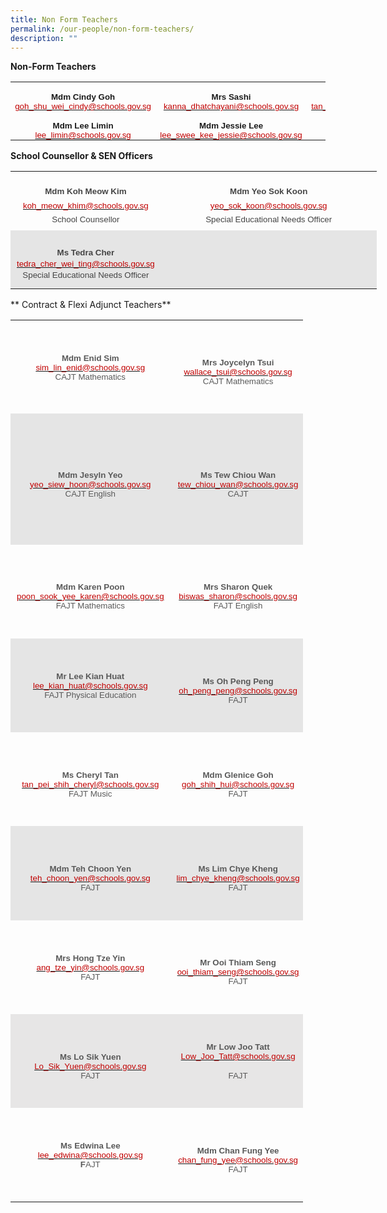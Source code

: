 ```yaml
---
title: Non Form Teachers
permalink: /our-people/non-form-teachers/
description: ""
---
```

**Non-Form Teachers**
         <!-- /\* Font Definitions \*/ @font-face {font-family:Latha; panose-1:2 0 4 0 0 0 0 0 0 0; mso-font-charset:0; mso-generic-font-family:swiss; mso-font-pitch:variable; mso-font-signature:1048579 0 0 0 1 0;} @font-face {font-family:"Cambria Math"; panose-1:2 4 5 3 5 4 6 3 2 4; mso-font-charset:0; mso-generic-font-family:roman; mso-font-pitch:variable; mso-font-signature:-536869121 1107305727 33554432 0 415 0;} @font-face {font-family:DengXian; panose-1:2 1 6 0 3 1 1 1 1 1; mso-font-alt:等线; mso-font-charset:134; mso-generic-font-family:auto; mso-font-pitch:variable; mso-font-signature:-1610612033 953122042 22 0 262159 0;} @font-face {font-family:Calibri; panose-1:2 15 5 2 2 2 4 3 2 4; mso-font-charset:0; mso-generic-font-family:swiss; mso-font-pitch:variable; mso-font-signature:-469750017 -1073732485 9 0 511 0;} @font-face {font-family:"\\@DengXian"; panose-1:2 1 6 0 3 1 1 1 1 1; mso-font-charset:134; mso-generic-font-family:auto; mso-font-pitch:variable; mso-font-signature:-1610612033 953122042 22 0 262159 0;} /\* Style Definitions \*/ p.MsoNormal, li.MsoNormal, div.MsoNormal {mso-style-unhide:no; mso-style-qformat:yes; mso-style-parent:""; margin-top:0in; margin-right:0in; margin-bottom:8.0pt; margin-left:0in; line-height:107%; mso-pagination:widow-orphan; font-size:11.0pt; font-family:"Calibri",sans-serif; mso-ascii-font-family:Calibri; mso-ascii-theme-font:minor-latin; mso-fareast-font-family:DengXian; mso-fareast-theme-font:minor-fareast; mso-hansi-font-family:Calibri; mso-hansi-theme-font:minor-latin; mso-bidi-font-family:Latha;} a:link, span.MsoHyperlink {mso-style-priority:99; color:blue; text-decoration:underline; text-underline:single;} a:visited, span.MsoHyperlinkFollowed {mso-style-noshow:yes; mso-style-priority:99; color:#954F72; mso-themecolor:followedhyperlink; text-decoration:underline; text-underline:single;} .MsoChpDefault {mso-style-type:export-only; mso-default-props:yes; font-family:"Calibri",sans-serif; mso-ascii-font-family:Calibri; mso-ascii-theme-font:minor-latin; mso-fareast-font-family:DengXian; mso-fareast-theme-font:minor-fareast; mso-hansi-font-family:Calibri; mso-hansi-theme-font:minor-latin; mso-bidi-font-family:Latha; mso-bidi-theme-font:minor-bidi;} .MsoPapDefault {mso-style-type:export-only; margin-bottom:8.0pt; line-height:107%;} @page WordSection1 {size:8.5in 11.0in; margin:1.0in 1.0in 1.0in 1.0in; mso-header-margin:.5in; mso-footer-margin:.5in; mso-paper-source:0;} div.WordSection1 {page:WordSection1;} -->

<table style="border-collapse:collapse;border:none;mso-yfti-tbllook:1184;mso-padding-alt:
 0in 5.4pt 0in 5.4pt;mso-border-insideh:none;mso-border-insidev:none" cellpadding="0" cellspacing="0" border="0" class="MsoTableGrid"><tbody><tr style="mso-yfti-irow:0;mso-yfti-firstrow:yes;height:3.5pt"><td style="width:215.8pt;padding:0in 5.4pt 0in 5.4pt;height:3.5pt" width="288"><p style="margin-bottom:0in;text-align:center;
  line-height:normal" align="center" class="MsoNormal"><b><span style="font-size:10.0pt;font-family:&quot;Arial&quot;,sans-serif">Mdm Cindy Goh<br></span></b><span style="font-size:10.0pt;font-family:&quot;Arial&quot;,sans-serif;
  mso-fareast-font-family:&quot;Times New Roman&quot;;color:#C00000"><a href="mailto:goh_shu_wei_cindy@schools.gov.sg"><span style="color:#C00000">goh_shu_wei_cindy@schools.gov.sg</span></a></span><b><span style="font-size:10.0pt;font-family:&quot;Arial&quot;,sans-serif"></span></b></p></td><td style="width:215.85pt;padding:0in 5.4pt 0in 5.4pt;height:3.5pt" width="288"><p style="margin-bottom:0in;text-align:center;
  line-height:normal" align="center" class="MsoNormal"><b><span style="font-size:10.0pt;font-family:&quot;Arial&quot;,sans-serif">Mrs Sashi<br></span></b><span style="font-size:10.0pt;font-family:&quot;Arial&quot;,sans-serif;
  mso-fareast-font-family:&quot;Times New Roman&quot;;color:#C00000"><a href="mailto:kanna_dhatchayani@schools.gov.sg"><span style="color:#C00000">kanna_dhatchayani@schools.gov.sg</span></a></span><b><span style="font-size:10.0pt;font-family:&quot;Arial&quot;,sans-serif"></span></b></p></td><td style="width:215.85pt;padding:0in 5.4pt 0in 5.4pt;height:3.5pt" width="288"><p style="margin-bottom:0in;text-align:center;
  line-height:normal" align="center" class="MsoNormal"><b><span style="font-size:10.0pt;font-family:&quot;Arial&quot;,sans-serif">Mdm Tan Ellene<br></span></b><span style="font-size:10.0pt;font-family:&quot;Arial&quot;,sans-serif;
  mso-fareast-font-family:&quot;Times New Roman&quot;;color:#C00000"><a href="mailto:tan_ellene@schools.gov.sg"><span style="color:#C00000">tan_ellene@schools.gov.sg</span></a></span><b><span style="font-size:10.0pt;font-family:&quot;Arial&quot;,sans-serif"></span></b></p></td></tr><tr style="mso-yfti-irow:1;mso-yfti-lastrow:yes;height:3.5pt"><td style="width:215.8pt;padding:0in 5.4pt 0in 5.4pt;height:3.5pt" width="288"><p style="margin-bottom:0in;text-align:center;
  line-height:normal" align="center" class="MsoNormal"><b><span style="font-size:10.0pt;font-family:&quot;Arial&quot;,sans-serif">Mdm Lee Limin<br></span></b><span style="font-size:10.0pt;font-family:&quot;Arial&quot;,sans-serif;
  mso-fareast-font-family:&quot;Times New Roman&quot;;color:#C00000"><a href="mailto:lee_limin@schools.gov.sg"><span style="color:#C00000">lee_limin@schools.gov.sg</span></a></span><b><span style="font-size:10.0pt;font-family:&quot;Arial&quot;,sans-serif"></span></b></p></td><td style="width:215.85pt;padding:0in 5.4pt 0in 5.4pt;height:3.5pt" width="288"><p style="margin-bottom:0in;text-align:center;
  line-height:normal" align="center" class="MsoNormal"><b><span style="font-size:10.0pt;font-family:&quot;Arial&quot;,sans-serif">Mdm Jessie Lee<br></span></b><span style="font-size:10.0pt;font-family:&quot;Arial&quot;,sans-serif;
  mso-fareast-font-family:&quot;Times New Roman&quot;;color:#C00000"><a href="mailto:lee_swee_kee_jessie@schools.gov.sg"><span style="color:#C00000">lee_swee_kee_jessie@schools.gov.sg</span></a></span><b><span style="font-size:10.0pt;font-family:&quot;Arial&quot;,sans-serif"></span></b></p></td><td style="width:215.85pt;padding:0in 5.4pt 0in 5.4pt;height:3.5pt" width="288"><p style="margin-bottom:0in;text-align:center;
  line-height:normal" align="center" class="MsoNormal"><span style="font-size:10.0pt;font-family:&quot;Arial&quot;,sans-serif">&nbsp;</span></p></td></tr></tbody></table>

**School Counsellor &amp; SEN Officers**
<table class="MsoNormalTable" border="0" cellspacing="0" cellpadding="0" width="586" style="width:439.25pt;border-collapse:collapse;mso-yfti-tbllook:1184;
 mso-padding-alt:0in 0in 0in 0in"><tbody><tr style="mso-yfti-irow:0;mso-yfti-firstrow:yes;height:70.25pt"><td width="142" style="width:106.8pt;padding:1.5pt 7.5pt 1.5pt 7.5pt;
  height:70.25pt"><p class="MsoNormal" align="center" style="margin-bottom:0in;text-align:center;
  line-height:16.8pt"><b><span style="font-size:10.0pt;font-family:&quot;Arial&quot;,sans-serif;
  mso-fareast-font-family:&quot;Times New Roman&quot;;color:#444444">Mdm Koh Meow Kim<br></span></b><span style="font-size:10.0pt;font-family:&quot;Arial&quot;,sans-serif;
  mso-fareast-font-family:&quot;Times New Roman&quot;;color:#C00000"><a href="mailto:koh_meow_khim@schools.gov.sg"><span style="color:#C00000">koh_meow_khim@schools.gov.sg</span></a><br></span><span style="font-size:10.0pt;font-family:&quot;Arial&quot;,sans-serif;
  mso-fareast-font-family:&quot;Times New Roman&quot;;color:#444444">School Counsellor</span><span style="font-size:10.0pt;font-family:&quot;Open Sans&quot;,sans-serif;mso-fareast-font-family:
  &quot;Times New Roman&quot;;color:#454545"></span></p></td><td width="443" style="width:332.45pt;padding:1.5pt 7.5pt 1.5pt 7.5pt;
  height:70.25pt"><p class="MsoNormal" align="center" style="margin-bottom:0in;text-align:center;
  line-height:16.8pt"><b><span style="font-size:10.0pt;font-family:&quot;Arial&quot;,sans-serif;
  mso-fareast-font-family:&quot;Times New Roman&quot;;color:#444444">Mdm Yeo Sok Koon<br></span></b><span style="font-size:10.0pt;font-family:&quot;Arial&quot;,sans-serif;
  mso-fareast-font-family:&quot;Times New Roman&quot;;color:#C00000"><a href="mailto:yeo_sok_koon@schools.gov.sg"><span style="color:#C00000">yeo_sok_koon@schools.gov.sg</span></a></span><span style="font-size:10.0pt;font-family:&quot;Arial&quot;,sans-serif;mso-fareast-font-family:
  &quot;Times New Roman&quot;;color:#CB181A"><br></span><span style="font-size:10.0pt;font-family:&quot;Arial&quot;,sans-serif;
  mso-fareast-font-family:&quot;Times New Roman&quot;;color:#444444">Special Educational Needs Officer</span><span style="font-size:10.0pt;font-family:&quot;Times New Roman&quot;,serif;
  mso-fareast-font-family:&quot;Times New Roman&quot;"></span></p></td></tr><tr style="mso-yfti-irow:1;mso-yfti-lastrow:yes;height:70.25pt"><td width="142" style="width:106.8pt;background:#E5E5E5;padding:1.5pt 7.5pt 1.5pt 7.5pt;
  height:70.25pt"><p class="MsoNormal" align="center" style="margin-bottom:0in;text-align:center;
  line-height:13.65pt"><b><span style="font-size:10.0pt;font-family:&quot;Arial&quot;,sans-serif;
  mso-fareast-font-family:&quot;Times New Roman&quot;;color:#444444">Ms Tedra Cher<br></span></b><span style="font-size:10.0pt;font-family:&quot;Arial&quot;,sans-serif;
  mso-fareast-font-family:&quot;Times New Roman&quot;;color:#C00000"><a href="mailto:tedra_cher_wei_ting@schools.gov.sg"><span style="color:#C00000">tedra_cher_wei_ting@schools.gov.sg</span></a></span><span style="font-size:10.0pt;font-family:&quot;Arial&quot;,sans-serif;mso-fareast-font-family:
  &quot;Times New Roman&quot;;color:#CB181A"><br></span><span style="font-size:10.0pt;font-family:&quot;Arial&quot;,sans-serif;
  mso-fareast-font-family:&quot;Times New Roman&quot;;color:#444444">Special Educational Needs Officer</span></p></td><td width="443" style="width:332.45pt;background:#E5E5E5;padding:1.5pt 7.5pt 1.5pt 7.5pt;
  height:70.25pt"></td></tr></tbody></table>
	
**	Contract &amp; Flexi Adjunct Teachers**
<table style="width:351.25pt;border-collapse:collapse;mso-yfti-tbllook:1184;
 mso-padding-alt:0in 0in 0in 0in" width="468" cellpadding="0" cellspacing="0" border="0" class="MsoNormalTable"><tbody><tr style="mso-yfti-irow:0;mso-yfti-firstrow:yes;height:112.7pt"><td style="width:195.3pt;padding:1.5pt 7.5pt 1.5pt 7.5pt;
  height:112.7pt" width="260"><p style="margin-bottom:0in;text-align:center;
  line-height:normal" align="center" class="MsoNormal"><b><span style="font-size:10.0pt;font-family:&quot;Arial&quot;,sans-serif;
  mso-fareast-font-family:&quot;Times New Roman&quot;;color:#595959;mso-themecolor:text1;
  mso-themetint:166;mso-style-textfill-fill-color:#595959;mso-style-textfill-fill-themecolor:
  text1;mso-style-textfill-fill-alpha:100.0%;mso-style-textfill-fill-colortransforms:
  &quot;lumm=65000 lumo=35000&quot;">Mdm Enid Sim<br></span></b><span style="font-size:10.0pt;font-family:&quot;Arial&quot;,sans-serif;
  mso-fareast-font-family:&quot;Times New Roman&quot;;color:#C00000"><a href="mailto:sim_lin_enid@schools.gov.sg"><span style="color:#C00000">sim_lin_enid@schools.gov.sg</span></a></span><span style="font-size:10.0pt;font-family:&quot;Arial&quot;,sans-serif;mso-fareast-font-family:
  &quot;Times New Roman&quot;;color:#595959;mso-themecolor:text1;mso-themetint:166;
  mso-style-textfill-fill-color:#595959;mso-style-textfill-fill-themecolor:
  text1;mso-style-textfill-fill-alpha:100.0%;mso-style-textfill-fill-colortransforms:
  &quot;lumm=65000 lumo=35000&quot;"><br>CAJT Mathematics<br style="mso-special-character:line-break"><br style="mso-special-character:line-break"></span><span style="font-size:12.0pt;font-family:&quot;Times New Roman&quot;,serif;
  mso-fareast-font-family:&quot;Times New Roman&quot;;color:#595959;mso-themecolor:text1;
  mso-themetint:166;mso-style-textfill-fill-color:#595959;mso-style-textfill-fill-themecolor:
  text1;mso-style-textfill-fill-alpha:100.0%;mso-style-textfill-fill-colortransforms:
  &quot;lumm=65000 lumo=35000&quot;"></span></p></td><td style="width:155.95pt;padding:1.5pt 7.5pt 1.5pt 7.5pt;
  height:112.7pt" width="208"><p style="margin-bottom:0in;text-align:center;
  line-height:normal" align="center" class="MsoNormal"><b><span style="font-size:10.0pt;font-family:&quot;Arial&quot;,sans-serif;
  mso-fareast-font-family:&quot;Times New Roman&quot;;color:#595959;mso-themecolor:text1;
  mso-themetint:166;mso-style-textfill-fill-color:#595959;mso-style-textfill-fill-themecolor:
  text1;mso-style-textfill-fill-alpha:100.0%;mso-style-textfill-fill-colortransforms:
  &quot;lumm=65000 lumo=35000&quot;">Mrs Joycelyn Tsui<br></span></b><span style="font-size:10.0pt;font-family:&quot;Arial&quot;,sans-serif;
  mso-fareast-font-family:&quot;Times New Roman&quot;;color:#C00000"><a href="mailto:wallace_tsui@schools.gov.sg"><span style="color:#C00000">wallace_tsui@schools.gov.sg</span></a></span><b><span style="font-size:10.0pt;font-family:&quot;Arial&quot;,sans-serif;mso-fareast-font-family:
  &quot;Times New Roman&quot;;color:#595959;mso-themecolor:text1;mso-themetint:166;
  mso-style-textfill-fill-color:#595959;mso-style-textfill-fill-themecolor:
  text1;mso-style-textfill-fill-alpha:100.0%;mso-style-textfill-fill-colortransforms:
  &quot;lumm=65000 lumo=35000&quot;"><a href="mailto:khoo_kim_kim@school.gov.sg"><span style="color:#595959;mso-themecolor:text1;mso-themetint:166;mso-style-textfill-fill-color:
  #595959;mso-style-textfill-fill-themecolor:text1;mso-style-textfill-fill-alpha:
  100.0%;mso-style-textfill-fill-colortransforms:&quot;lumm=65000 lumo=35000&quot;;
  text-decoration:none;text-underline:none"><br></span></a></span></b><span style="font-size:10.0pt;font-family:&quot;Arial&quot;,sans-serif;
  mso-fareast-font-family:&quot;Times New Roman&quot;;color:#595959;mso-themecolor:text1;
  mso-themetint:166;mso-style-textfill-fill-color:#595959;mso-style-textfill-fill-themecolor:
  text1;mso-style-textfill-fill-alpha:100.0%;mso-style-textfill-fill-colortransforms:
  &quot;lumm=65000 lumo=35000&quot;">CAJT&nbsp;Mathematics</span><span style="font-size:
  12.0pt;font-family:&quot;Times New Roman&quot;,serif;mso-fareast-font-family:&quot;Times New Roman&quot;;
  color:#595959;mso-themecolor:text1;mso-themetint:166;mso-style-textfill-fill-color:
  #595959;mso-style-textfill-fill-themecolor:text1;mso-style-textfill-fill-alpha:
  100.0%;mso-style-textfill-fill-colortransforms:&quot;lumm=65000 lumo=35000&quot;"></span></p></td></tr><tr style="mso-yfti-irow:1;height:156.9pt"><td style="width:195.3pt;background:#E5E5E5;padding:1.5pt 7.5pt 1.5pt 7.5pt;
  height:156.9pt" width="260"><p style="margin-bottom:0in;text-align:center;
  line-height:normal" align="center" class="MsoNormal"><b><span style="font-size:10.0pt;font-family:&quot;Arial&quot;,sans-serif;
  mso-fareast-font-family:&quot;Times New Roman&quot;;color:#595959;mso-themecolor:text1;
  mso-themetint:166;mso-style-textfill-fill-color:#595959;mso-style-textfill-fill-themecolor:
  text1;mso-style-textfill-fill-alpha:100.0%;mso-style-textfill-fill-colortransforms:
  &quot;lumm=65000 lumo=35000&quot;">Mdm Jesyln Yeo<br></span></b><span style="font-size:10.0pt;font-family:&quot;Arial&quot;,sans-serif;
  mso-fareast-font-family:&quot;Times New Roman&quot;;color:#C00000"><a href="mailto:yeo_siew_hoon@schools.gov.sg"><span style="color:#C00000">yeo_siew_hoon@schools.gov.sg</span></a></span><span style="font-size:10.0pt;font-family:&quot;Arial&quot;,sans-serif;mso-fareast-font-family:
  &quot;Times New Roman&quot;;color:#595959;mso-themecolor:text1;mso-themetint:166;
  mso-style-textfill-fill-color:#595959;mso-style-textfill-fill-themecolor:
  text1;mso-style-textfill-fill-alpha:100.0%;mso-style-textfill-fill-colortransforms:
  &quot;lumm=65000 lumo=35000&quot;"><br>CAJT English</span><span style="font-size:12.0pt;font-family:&quot;Times New Roman&quot;,serif;
  mso-fareast-font-family:&quot;Times New Roman&quot;;color:#595959;mso-themecolor:text1;
  mso-themetint:166;mso-style-textfill-fill-color:#595959;mso-style-textfill-fill-themecolor:
  text1;mso-style-textfill-fill-alpha:100.0%;mso-style-textfill-fill-colortransforms:
  &quot;lumm=65000 lumo=35000&quot;"></span></p></td><td style="width:155.95pt;background:#E5E5E5;padding:1.5pt 7.5pt 1.5pt 7.5pt;
  height:156.9pt" width="208"><p style="margin-bottom:0in;text-align:center;
  line-height:normal" align="center" class="MsoNormal"><b><span style="font-size:10.0pt;font-family:&quot;Arial&quot;,sans-serif;
  mso-fareast-font-family:&quot;Times New Roman&quot;;color:#595959;mso-themecolor:text1;
  mso-themetint:166;mso-style-textfill-fill-color:#595959;mso-style-textfill-fill-themecolor:
  text1;mso-style-textfill-fill-alpha:100.0%;mso-style-textfill-fill-colortransforms:
  &quot;lumm=65000 lumo=35000&quot;">Ms Tew Chiou Wan<br></span></b><span style="font-size:10.0pt;font-family:&quot;Arial&quot;,sans-serif;
  mso-fareast-font-family:&quot;Times New Roman&quot;;color:#C00000"><a href="mailto:tew_chiou_wan@schools.gov.sg"><span style="color:#C00000">tew_chiou_wan@schools.gov.sg</span></a></span><span style="font-size:10.0pt;font-family:&quot;Arial&quot;,sans-serif;mso-fareast-font-family:
  &quot;Times New Roman&quot;;color:#595959;mso-themecolor:text1;mso-themetint:166;
  mso-style-textfill-fill-color:#595959;mso-style-textfill-fill-themecolor:
  text1;mso-style-textfill-fill-alpha:100.0%;mso-style-textfill-fill-colortransforms:
  &quot;lumm=65000 lumo=35000&quot;"><br>CAJT</span><span style="font-size:12.0pt;font-family:&quot;Times New Roman&quot;,serif;
  mso-fareast-font-family:&quot;Times New Roman&quot;;color:#595959;mso-themecolor:text1;
  mso-themetint:166;mso-style-textfill-fill-color:#595959;mso-style-textfill-fill-themecolor:
  text1;mso-style-textfill-fill-alpha:100.0%;mso-style-textfill-fill-colortransforms:
  &quot;lumm=65000 lumo=35000&quot;"></span></p></td></tr><tr style="mso-yfti-irow:2;height:112.7pt"><td style="width:195.3pt;padding:1.5pt 7.5pt 1.5pt 7.5pt;
  height:112.7pt" width="260"><p style="margin-bottom:0in;text-align:center;
  line-height:normal" align="center" class="MsoNormal"><b><span style="font-size:10.0pt;font-family:&quot;Arial&quot;,sans-serif;
  mso-fareast-font-family:&quot;Times New Roman&quot;;color:#595959;mso-themecolor:text1;
  mso-themetint:166;mso-style-textfill-fill-color:#595959;mso-style-textfill-fill-themecolor:
  text1;mso-style-textfill-fill-alpha:100.0%;mso-style-textfill-fill-colortransforms:
  &quot;lumm=65000 lumo=35000&quot;">Mdm Karen Poon<br></span></b><span style="font-size:10.0pt;font-family:&quot;Arial&quot;,sans-serif;
  mso-fareast-font-family:&quot;Times New Roman&quot;;color:#C00000"><a href="mailto:poon_sook_yee_karen@schools.gov.sg"><span style="color:#C00000">poon_sook_yee_karen@schools.gov.sg</span></a></span><span style="font-size:10.0pt;font-family:&quot;Arial&quot;,sans-serif;mso-fareast-font-family:
  &quot;Times New Roman&quot;;color:#595959;mso-themecolor:text1;mso-themetint:166;
  mso-style-textfill-fill-color:#595959;mso-style-textfill-fill-themecolor:
  text1;mso-style-textfill-fill-alpha:100.0%;mso-style-textfill-fill-colortransforms:
  &quot;lumm=65000 lumo=35000&quot;"><br>FAJT Mathematics</span><span style="font-size:12.0pt;font-family:&quot;Times New Roman&quot;,serif;
  mso-fareast-font-family:&quot;Times New Roman&quot;;color:#595959;mso-themecolor:text1;
  mso-themetint:166;mso-style-textfill-fill-color:#595959;mso-style-textfill-fill-themecolor:
  text1;mso-style-textfill-fill-alpha:100.0%;mso-style-textfill-fill-colortransforms:
  &quot;lumm=65000 lumo=35000&quot;"></span></p></td><td style="width:155.95pt;padding:1.5pt 7.5pt 1.5pt 7.5pt;
  height:112.7pt" width="208"><p style="margin-bottom:0in;text-align:center;
  line-height:normal" align="center" class="MsoNormal"><b><span style="font-size:10.0pt;font-family:&quot;Arial&quot;,sans-serif;
  mso-fareast-font-family:&quot;Times New Roman&quot;;color:#595959;mso-themecolor:text1;
  mso-themetint:166;mso-style-textfill-fill-color:#595959;mso-style-textfill-fill-themecolor:
  text1;mso-style-textfill-fill-alpha:100.0%;mso-style-textfill-fill-colortransforms:
  &quot;lumm=65000 lumo=35000&quot;">Mrs Sharon Quek<br></span></b><span style="font-size:10.0pt;font-family:&quot;Arial&quot;,sans-serif;
  mso-fareast-font-family:&quot;Times New Roman&quot;;color:#C00000"><a href="mailto:biswas_sharon@schools.gov.sg"><span style="color:#C00000">biswas_sharon@schools.gov.sg</span></a></span><span style="font-size:10.0pt;font-family:&quot;Arial&quot;,sans-serif;mso-fareast-font-family:
  &quot;Times New Roman&quot;;color:#595959;mso-themecolor:text1;mso-themetint:166;
  mso-style-textfill-fill-color:#595959;mso-style-textfill-fill-themecolor:
  text1;mso-style-textfill-fill-alpha:100.0%;mso-style-textfill-fill-colortransforms:
  &quot;lumm=65000 lumo=35000&quot;"><br>FAJT&nbsp;English</span><span style="font-size:12.0pt;font-family:&quot;Times New Roman&quot;,serif;
  mso-fareast-font-family:&quot;Times New Roman&quot;;color:#595959;mso-themecolor:text1;
  mso-themetint:166;mso-style-textfill-fill-color:#595959;mso-style-textfill-fill-themecolor:
  text1;mso-style-textfill-fill-alpha:100.0%;mso-style-textfill-fill-colortransforms:
  &quot;lumm=65000 lumo=35000&quot;"></span></p></td></tr><tr style="mso-yfti-irow:3;height:112.7pt"><td style="width:195.3pt;background:#E5E5E5;padding:1.5pt 7.5pt 1.5pt 7.5pt;
  height:112.7pt" width="260"><p style="margin-bottom:0in;text-align:center;
  line-height:normal" align="center" class="MsoNormal"><b><span style="font-size:10.0pt;font-family:&quot;Arial&quot;,sans-serif;
  mso-fareast-font-family:&quot;Times New Roman&quot;;color:#595959;mso-themecolor:text1;
  mso-themetint:166;mso-style-textfill-fill-color:#595959;mso-style-textfill-fill-themecolor:
  text1;mso-style-textfill-fill-alpha:100.0%;mso-style-textfill-fill-colortransforms:
  &quot;lumm=65000 lumo=35000&quot;">Mr Lee Kian Huat<br></span></b><span style="font-size:10.0pt;font-family:&quot;Arial&quot;,sans-serif;
  mso-fareast-font-family:&quot;Times New Roman&quot;;color:#C00000"><a href="mailto:lee_kian_huat@schools.gov.sg"><span style="color:#C00000">lee_kian_huat@schools.gov.sg</span></a></span><span style="font-size:10.0pt;font-family:&quot;Arial&quot;,sans-serif;mso-fareast-font-family:
  &quot;Times New Roman&quot;;color:#595959;mso-themecolor:text1;mso-themetint:166;
  mso-style-textfill-fill-color:#595959;mso-style-textfill-fill-themecolor:
  text1;mso-style-textfill-fill-alpha:100.0%;mso-style-textfill-fill-colortransforms:
  &quot;lumm=65000 lumo=35000&quot;"><br>FAJT Physical Education<br style="mso-special-character:line-break"><br style="mso-special-character:line-break"></span><span style="font-size:12.0pt;font-family:&quot;Times New Roman&quot;,serif;
  mso-fareast-font-family:&quot;Times New Roman&quot;;color:#595959;mso-themecolor:text1;
  mso-themetint:166;mso-style-textfill-fill-color:#595959;mso-style-textfill-fill-themecolor:
  text1;mso-style-textfill-fill-alpha:100.0%;mso-style-textfill-fill-colortransforms:
  &quot;lumm=65000 lumo=35000&quot;"></span></p></td><td style="width:155.95pt;background:#E5E5E5;padding:1.5pt 7.5pt 1.5pt 7.5pt;
  height:112.7pt" width="208"><p style="margin-bottom:0in;text-align:center;
  line-height:normal" align="center" class="MsoNormal"><b><span style="font-size:10.0pt;font-family:&quot;Arial&quot;,sans-serif;
  mso-fareast-font-family:&quot;Times New Roman&quot;;color:#595959;mso-themecolor:text1;
  mso-themetint:166;mso-style-textfill-fill-color:#595959;mso-style-textfill-fill-themecolor:
  text1;mso-style-textfill-fill-alpha:100.0%;mso-style-textfill-fill-colortransforms:
  &quot;lumm=65000 lumo=35000&quot;">Ms Oh Peng Peng<br></span></b><span style="font-size:10.0pt;font-family:&quot;Arial&quot;,sans-serif;
  mso-fareast-font-family:&quot;Times New Roman&quot;;color:#C00000"><a href="mailto:oh_peng_peng@schools.gov.sg"><span style="color:#C00000">oh_peng_peng@schools.gov.sg</span></a></span><span style="font-size:10.0pt;font-family:&quot;Arial&quot;,sans-serif;mso-fareast-font-family:
  &quot;Times New Roman&quot;;color:#595959;mso-themecolor:text1;mso-themetint:166;
  mso-style-textfill-fill-color:#595959;mso-style-textfill-fill-themecolor:
  text1;mso-style-textfill-fill-alpha:100.0%;mso-style-textfill-fill-colortransforms:
  &quot;lumm=65000 lumo=35000&quot;"><br>FAJT</span><span style="font-size:12.0pt;font-family:&quot;Times New Roman&quot;,serif;
  mso-fareast-font-family:&quot;Times New Roman&quot;;color:#595959;mso-themecolor:text1;
  mso-themetint:166;mso-style-textfill-fill-color:#595959;mso-style-textfill-fill-themecolor:
  text1;mso-style-textfill-fill-alpha:100.0%;mso-style-textfill-fill-colortransforms:
  &quot;lumm=65000 lumo=35000&quot;"></span></p></td></tr><tr style="mso-yfti-irow:4;height:112.7pt"><td style="width:195.3pt;padding:1.5pt 7.5pt 1.5pt 7.5pt;
  height:112.7pt" width="260"><p style="margin-bottom:0in;text-align:center;
  line-height:normal" align="center" class="MsoNormal"><b><span style="font-size:10.0pt;font-family:&quot;Arial&quot;,sans-serif;
  mso-fareast-font-family:&quot;Times New Roman&quot;;color:#595959;mso-themecolor:text1;
  mso-themetint:166;mso-style-textfill-fill-color:#595959;mso-style-textfill-fill-themecolor:
  text1;mso-style-textfill-fill-alpha:100.0%;mso-style-textfill-fill-colortransforms:
  &quot;lumm=65000 lumo=35000&quot;">Ms Cheryl Tan<br></span></b><span style="font-size:10.0pt;font-family:&quot;Arial&quot;,sans-serif;
  mso-fareast-font-family:&quot;Times New Roman&quot;;color:#C00000"><a href="mailto:tan_pei_shih_cheryl@schools.gov.sg"><span style="color:#C00000">tan_pei_shih_cheryl@schools.gov.sg</span></a></span><span style="font-size:10.0pt;font-family:&quot;Arial&quot;,sans-serif;mso-fareast-font-family:
  &quot;Times New Roman&quot;;color:#595959;mso-themecolor:text1;mso-themetint:166;
  mso-style-textfill-fill-color:#595959;mso-style-textfill-fill-themecolor:
  text1;mso-style-textfill-fill-alpha:100.0%;mso-style-textfill-fill-colortransforms:
  &quot;lumm=65000 lumo=35000&quot;"><br>FAJT Music</span><span style="font-size:12.0pt;font-family:&quot;Times New Roman&quot;,serif;
  mso-fareast-font-family:&quot;Times New Roman&quot;;color:#595959;mso-themecolor:text1;
  mso-themetint:166;mso-style-textfill-fill-color:#595959;mso-style-textfill-fill-themecolor:
  text1;mso-style-textfill-fill-alpha:100.0%;mso-style-textfill-fill-colortransforms:
  &quot;lumm=65000 lumo=35000&quot;"></span></p></td><td style="width:155.95pt;padding:1.5pt 7.5pt 1.5pt 7.5pt;
  height:112.7pt" width="208"><p style="margin-bottom:0in;text-align:center;
  line-height:normal" align="center" class="MsoNormal"><b><span style="font-size:10.0pt;font-family:&quot;Arial&quot;,sans-serif;
  mso-fareast-font-family:&quot;Times New Roman&quot;;color:#595959;mso-themecolor:text1;
  mso-themetint:166;mso-style-textfill-fill-color:#595959;mso-style-textfill-fill-themecolor:
  text1;mso-style-textfill-fill-alpha:100.0%;mso-style-textfill-fill-colortransforms:
  &quot;lumm=65000 lumo=35000&quot;">Mdm Glenice Goh<br></span></b><span style="font-size:10.0pt;font-family:&quot;Arial&quot;,sans-serif;
  mso-fareast-font-family:&quot;Times New Roman&quot;;color:#C00000"><a href="mailto:goh_shih_hui@schools.gov.sg"><span style="color:#C00000">goh_shih_hui@schools.gov.sg</span></a></span><span style="font-size:10.0pt;font-family:&quot;Arial&quot;,sans-serif;mso-fareast-font-family:
  &quot;Times New Roman&quot;;color:#595959;mso-themecolor:text1;mso-themetint:166;
  mso-style-textfill-fill-color:#595959;mso-style-textfill-fill-themecolor:
  text1;mso-style-textfill-fill-alpha:100.0%;mso-style-textfill-fill-colortransforms:
  &quot;lumm=65000 lumo=35000&quot;"><br>FAJT</span><span style="font-size:12.0pt;font-family:&quot;Times New Roman&quot;,serif;
  mso-fareast-font-family:&quot;Times New Roman&quot;;color:#595959;mso-themecolor:text1;
  mso-themetint:166;mso-style-textfill-fill-color:#595959;mso-style-textfill-fill-themecolor:
  text1;mso-style-textfill-fill-alpha:100.0%;mso-style-textfill-fill-colortransforms:
  &quot;lumm=65000 lumo=35000&quot;"></span></p></td></tr><tr style="mso-yfti-irow:5;height:112.7pt"><td style="width:195.3pt;background:#E5E5E5;padding:1.5pt 7.5pt 1.5pt 7.5pt;
  height:112.7pt" width="260"><p style="margin-bottom:0in;text-align:center;
  line-height:normal" align="center" class="MsoNormal"><b><span style="font-size:10.0pt;font-family:&quot;Arial&quot;,sans-serif;
  mso-fareast-font-family:&quot;Times New Roman&quot;;color:#595959;mso-themecolor:text1;
  mso-themetint:166;mso-style-textfill-fill-color:#595959;mso-style-textfill-fill-themecolor:
  text1;mso-style-textfill-fill-alpha:100.0%;mso-style-textfill-fill-colortransforms:
  &quot;lumm=65000 lumo=35000&quot;">Mdm Teh Choon Yen<br></span></b><span style="font-size:10.0pt;font-family:&quot;Arial&quot;,sans-serif;
  mso-fareast-font-family:&quot;Times New Roman&quot;;color:#C00000"><a href="mailto:teh_choon_yen@schools.gov.sg"><span style="color:#C00000">teh_choon_yen@schools.gov.sg</span></a></span><span style="font-size:10.0pt;font-family:&quot;Arial&quot;,sans-serif;mso-fareast-font-family:
  &quot;Times New Roman&quot;;color:#595959;mso-themecolor:text1;mso-themetint:166;
  mso-style-textfill-fill-color:#595959;mso-style-textfill-fill-themecolor:
  text1;mso-style-textfill-fill-alpha:100.0%;mso-style-textfill-fill-colortransforms:
  &quot;lumm=65000 lumo=35000&quot;"><br>FAJT</span><span style="font-size:12.0pt;font-family:&quot;Times New Roman&quot;,serif;
  mso-fareast-font-family:&quot;Times New Roman&quot;;color:#595959;mso-themecolor:text1;
  mso-themetint:166;mso-style-textfill-fill-color:#595959;mso-style-textfill-fill-themecolor:
  text1;mso-style-textfill-fill-alpha:100.0%;mso-style-textfill-fill-colortransforms:
  &quot;lumm=65000 lumo=35000&quot;"></span></p></td><td style="width:155.95pt;background:#E5E5E5;padding:1.5pt 7.5pt 1.5pt 7.5pt;
  height:112.7pt" width="208"><p style="margin-bottom:0in;text-align:center;
  line-height:normal" align="center" class="MsoNormal"><b><span style="font-size:10.0pt;font-family:&quot;Arial&quot;,sans-serif;
  mso-fareast-font-family:&quot;Times New Roman&quot;;color:#595959;mso-themecolor:text1;
  mso-themetint:166;mso-style-textfill-fill-color:#595959;mso-style-textfill-fill-themecolor:
  text1;mso-style-textfill-fill-alpha:100.0%;mso-style-textfill-fill-colortransforms:
  &quot;lumm=65000 lumo=35000&quot;">Ms Lim Chye Kheng<br></span></b><span style="font-size:10.0pt;font-family:&quot;Arial&quot;,sans-serif;
  mso-fareast-font-family:&quot;Times New Roman&quot;;color:#C00000"><a href="mailto:lim_chye_kheng@schools.gov.sg"><span style="color:#C00000">lim_chye_kheng@schools.gov.sg</span></a></span><span style="font-size:10.0pt;font-family:&quot;Arial&quot;,sans-serif;mso-fareast-font-family:
  &quot;Times New Roman&quot;;color:#595959;mso-themecolor:text1;mso-themetint:166;
  mso-style-textfill-fill-color:#595959;mso-style-textfill-fill-themecolor:
  text1;mso-style-textfill-fill-alpha:100.0%;mso-style-textfill-fill-colortransforms:
  &quot;lumm=65000 lumo=35000&quot;"><br>FAJT</span><span style="font-size:12.0pt;font-family:&quot;Times New Roman&quot;,serif;
  mso-fareast-font-family:&quot;Times New Roman&quot;;color:#595959;mso-themecolor:text1;
  mso-themetint:166;mso-style-textfill-fill-color:#595959;mso-style-textfill-fill-themecolor:
  text1;mso-style-textfill-fill-alpha:100.0%;mso-style-textfill-fill-colortransforms:
  &quot;lumm=65000 lumo=35000&quot;"></span></p></td></tr><tr style="mso-yfti-irow:6;height:112.7pt"><td style="width:195.3pt;padding:0in 0in 0in 0in;height:112.7pt" width="260"><p style="margin-bottom:0in;text-align:center;
  line-height:normal" align="center" class="MsoNormal"><b><span style="font-size:10.0pt;font-family:&quot;Arial&quot;,sans-serif;
  mso-fareast-font-family:&quot;Times New Roman&quot;;color:#595959;mso-themecolor:text1;
  mso-themetint:166;mso-style-textfill-fill-color:#595959;mso-style-textfill-fill-themecolor:
  text1;mso-style-textfill-fill-alpha:100.0%;mso-style-textfill-fill-colortransforms:
  &quot;lumm=65000 lumo=35000&quot;">Mrs Hong Tze Yin<br></span></b><span style="font-size:10.0pt;font-family:&quot;Arial&quot;,sans-serif;
  mso-fareast-font-family:&quot;Times New Roman&quot;;color:#C00000"><a href="mailto:ang_tze_yin@schools.gov.sg"><span style="color:#C00000">ang_tze_yin@schools.gov.sg</span></a></span><span style="font-size:10.0pt;font-family:&quot;Arial&quot;,sans-serif;mso-fareast-font-family:
  &quot;Times New Roman&quot;;color:#595959;mso-themecolor:text1;mso-themetint:166;
  mso-style-textfill-fill-color:#595959;mso-style-textfill-fill-themecolor:
  text1;mso-style-textfill-fill-alpha:100.0%;mso-style-textfill-fill-colortransforms:
  &quot;lumm=65000 lumo=35000&quot;"><br>FAJT<br style="mso-special-character:line-break"><br style="mso-special-character:line-break"></span><span style="font-size:12.0pt;font-family:&quot;Times New Roman&quot;,serif;
  mso-fareast-font-family:&quot;Times New Roman&quot;;color:#595959;mso-themecolor:text1;
  mso-themetint:166;mso-style-textfill-fill-color:#595959;mso-style-textfill-fill-themecolor:
  text1;mso-style-textfill-fill-alpha:100.0%;mso-style-textfill-fill-colortransforms:
  &quot;lumm=65000 lumo=35000&quot;"></span></p></td><td style="width:155.95pt;padding:0in 0in 0in 0in;height:112.7pt" width="208"><p style="margin-bottom:0in;text-align:center;
  line-height:normal" align="center" class="MsoNormal"><b><span style="font-size:10.0pt;font-family:&quot;Arial&quot;,sans-serif;
  mso-fareast-font-family:&quot;Times New Roman&quot;;color:#595959;mso-themecolor:text1;
  mso-themetint:166;mso-style-textfill-fill-color:#595959;mso-style-textfill-fill-themecolor:
  text1;mso-style-textfill-fill-alpha:100.0%;mso-style-textfill-fill-colortransforms:
  &quot;lumm=65000 lumo=35000&quot;">Mr Ooi Thiam Seng<br></span></b><span style="font-size:10.0pt;font-family:&quot;Arial&quot;,sans-serif;
  mso-fareast-font-family:&quot;Times New Roman&quot;;color:#C00000"><a href="mailto:ooi_thiam_seng@schools.gov.sg"><span style="color:#C00000">ooi_thiam_seng@schools.gov.sg</span></a></span><span style="font-size:10.0pt;font-family:&quot;Arial&quot;,sans-serif;mso-fareast-font-family:
  &quot;Times New Roman&quot;;color:#595959;mso-themecolor:text1;mso-themetint:166;
  mso-style-textfill-fill-color:#595959;mso-style-textfill-fill-themecolor:
  text1;mso-style-textfill-fill-alpha:100.0%;mso-style-textfill-fill-colortransforms:
  &quot;lumm=65000 lumo=35000&quot;"><br>FAJT</span><span style="font-size:12.0pt;font-family:&quot;Times New Roman&quot;,serif;
  mso-fareast-font-family:&quot;Times New Roman&quot;;color:#595959;mso-themecolor:text1;
  mso-themetint:166;mso-style-textfill-fill-color:#595959;mso-style-textfill-fill-themecolor:
  text1;mso-style-textfill-fill-alpha:100.0%;mso-style-textfill-fill-colortransforms:
  &quot;lumm=65000 lumo=35000&quot;"></span></p></td></tr><tr style="mso-yfti-irow:7;height:112.7pt"><td style="width:195.3pt;background:#E7E6E6;padding:0in 0in 0in 0in;
  height:112.7pt" width="260"><p style="margin-bottom:0in;text-align:center;
  line-height:normal" align="center" class="MsoNormal"><b><span style="font-size:10.0pt;font-family:&quot;Arial&quot;,sans-serif;
  mso-fareast-font-family:&quot;Times New Roman&quot;;color:#595959;mso-themecolor:text1;
  mso-themetint:166;mso-style-textfill-fill-color:#595959;mso-style-textfill-fill-themecolor:
  text1;mso-style-textfill-fill-alpha:100.0%;mso-style-textfill-fill-colortransforms:
  &quot;lumm=65000 lumo=35000&quot;">Ms Lo Sik Yuen<br></span></b><span style="font-size:10.0pt;font-family:&quot;Arial&quot;,sans-serif;
  mso-fareast-font-family:&quot;Times New Roman&quot;;color:#C00000"><a href="mailto:Lo_Sik_Yuen@schools.gov.sg"><span style="color:#C00000">Lo_Sik_Yuen@schools.gov.sg</span></a></span><span style="font-size:10.0pt;font-family:&quot;Arial&quot;,sans-serif;mso-fareast-font-family:
  &quot;Times New Roman&quot;;color:#595959;mso-themecolor:text1;mso-themetint:166;
  mso-style-textfill-fill-color:#595959;mso-style-textfill-fill-themecolor:
  text1;mso-style-textfill-fill-alpha:100.0%;mso-style-textfill-fill-colortransforms:
  &quot;lumm=65000 lumo=35000&quot;"><br>FAJT</span><span style="font-size:12.0pt;font-family:&quot;Times New Roman&quot;,serif;
  mso-fareast-font-family:&quot;Times New Roman&quot;;color:#595959;mso-themecolor:text1;
  mso-themetint:166;mso-style-textfill-fill-color:#595959;mso-style-textfill-fill-themecolor:
  text1;mso-style-textfill-fill-alpha:100.0%;mso-style-textfill-fill-colortransforms:
  &quot;lumm=65000 lumo=35000&quot;"></span></p></td><td style="width:155.95pt;background:#E7E6E6;padding:0in 0in 0in 0in;
  height:112.7pt" width="208"><p style="margin-bottom:0in;text-align:center;
  line-height:normal" align="center" class="MsoNormal"><b><span style="font-size:10.0pt;font-family:&quot;Arial&quot;,sans-serif;
  mso-fareast-font-family:&quot;Times New Roman&quot;;color:#595959;mso-themecolor:text1;
  mso-themetint:166;mso-style-textfill-fill-color:#595959;mso-style-textfill-fill-themecolor:
  text1;mso-style-textfill-fill-alpha:100.0%;mso-style-textfill-fill-colortransforms:
  &quot;lumm=65000 lumo=35000&quot;">Mr Low Joo Tatt<br></span></b><span style="font-size:10.0pt;font-family:&quot;Arial&quot;,sans-serif;
  mso-fareast-font-family:&quot;Times New Roman&quot;;color:#C00000"><a href="mailto:Low_Joo_Tatt@schools.gov.sg"><span style="color:#C00000">Low_Joo_Tatt@schools.gov.sg</span></a></span><span style="font-size:12.0pt;font-family:&quot;Times New Roman&quot;,serif;mso-fareast-font-family:
  &quot;Times New Roman&quot;;color:#595959;mso-themecolor:text1;mso-themetint:166;
  mso-style-textfill-fill-color:#595959;mso-style-textfill-fill-themecolor:
  text1;mso-style-textfill-fill-alpha:100.0%;mso-style-textfill-fill-colortransforms:
  &quot;lumm=65000 lumo=35000&quot;"></span></p><p style="margin-bottom:0in;text-align:center;
  line-height:normal" align="center" class="MsoNormal"><span style="font-size:10.0pt;font-family:&quot;Arial&quot;,sans-serif;
  mso-fareast-font-family:&quot;Times New Roman&quot;;color:#595959;mso-themecolor:text1;
  mso-themetint:166;mso-style-textfill-fill-color:#595959;mso-style-textfill-fill-themecolor:
  text1;mso-style-textfill-fill-alpha:100.0%;mso-style-textfill-fill-colortransforms:
  &quot;lumm=65000 lumo=35000&quot;">FAJT<br style="mso-special-character:line-break"><br style="mso-special-character:line-break"></span><span style="font-size:12.0pt;font-family:&quot;Times New Roman&quot;,serif;
  mso-fareast-font-family:&quot;Times New Roman&quot;;color:#595959;mso-themecolor:text1;
  mso-themetint:166;mso-style-textfill-fill-color:#595959;mso-style-textfill-fill-themecolor:
  text1;mso-style-textfill-fill-alpha:100.0%;mso-style-textfill-fill-colortransforms:
  &quot;lumm=65000 lumo=35000&quot;"></span></p></td></tr><tr style="mso-yfti-irow:8;mso-yfti-lastrow:yes;height:112.7pt"><td style="width:195.3pt;padding:0in 0in 0in 0in;height:112.7pt" width="260"><p style="margin-bottom:0in;text-align:center;
  line-height:normal" align="center" class="MsoNormal"><b><span style="font-size:10.0pt;font-family:&quot;Arial&quot;,sans-serif;
  mso-fareast-font-family:&quot;Times New Roman&quot;;color:#595959;mso-themecolor:text1;
  mso-themetint:166;mso-style-textfill-fill-color:#595959;mso-style-textfill-fill-themecolor:
  text1;mso-style-textfill-fill-alpha:100.0%;mso-style-textfill-fill-colortransforms:
  &quot;lumm=65000 lumo=35000&quot;">Ms Edwina Lee<br></span></b><span style="font-size:10.0pt;font-family:&quot;Arial&quot;,sans-serif;
  mso-fareast-font-family:&quot;Times New Roman&quot;;color:#C00000"><a href="mailto:lee_edwina@schools.gov.sg"><span style="color:#C00000">lee_edwina@schools.gov.sg</span></a></span><span style="font-size:10.0pt;font-family:&quot;Arial&quot;,sans-serif;mso-fareast-font-family:
  &quot;Times New Roman&quot;;color:#595959;mso-themecolor:text1;mso-themetint:166;
  mso-style-textfill-fill-color:#595959;mso-style-textfill-fill-themecolor:
  text1;mso-style-textfill-fill-alpha:100.0%;mso-style-textfill-fill-colortransforms:
  &quot;lumm=65000 lumo=35000&quot;"><br><b>F</b>AJT<br style="mso-special-character:line-break"><br style="mso-special-character:line-break"></span><span style="font-size:10.0pt;font-family:&quot;Times New Roman&quot;,serif;
  mso-fareast-font-family:&quot;Times New Roman&quot;;color:#595959;mso-themecolor:text1;
  mso-themetint:166;mso-style-textfill-fill-color:#595959;mso-style-textfill-fill-themecolor:
  text1;mso-style-textfill-fill-alpha:100.0%;mso-style-textfill-fill-colortransforms:
  &quot;lumm=65000 lumo=35000&quot;"></span></p></td><td style="width:155.95pt;padding:0in 0in 0in 0in;height:112.7pt" width="208"><p style="margin-bottom:0in;text-align:center;
  line-height:normal" align="center" class="MsoNormal"><b><span style="font-size:10.0pt;font-family:&quot;Arial&quot;,sans-serif;
  mso-fareast-font-family:&quot;Times New Roman&quot;;color:#595959;mso-themecolor:text1;
  mso-themetint:166;mso-style-textfill-fill-color:#595959;mso-style-textfill-fill-themecolor:
  text1;mso-style-textfill-fill-alpha:100.0%;mso-style-textfill-fill-colortransforms:
  &quot;lumm=65000 lumo=35000&quot;">Mdm Chan Fung Yee<br></span></b><span style="font-size:10.0pt;font-family:&quot;Arial&quot;,sans-serif;
  mso-fareast-font-family:&quot;Times New Roman&quot;;color:#C00000"><a href="mailto:chan_fung_yee@schools.gov.sg"><span style="color:#C00000">chan_fung_yee@schools.gov.sg</span></a></span><span style="font-size:10.0pt;font-family:&quot;Arial&quot;,sans-serif;mso-fareast-font-family:
  &quot;Times New Roman&quot;;color:#595959;mso-themecolor:text1;mso-themetint:166;
  mso-style-textfill-fill-color:#595959;mso-style-textfill-fill-themecolor:
  text1;mso-style-textfill-fill-alpha:100.0%;mso-style-textfill-fill-colortransforms:
  &quot;lumm=65000 lumo=35000&quot;"><br>FAJT</span><span style="font-size:10.0pt;font-family:&quot;Times New Roman&quot;,serif;
  mso-fareast-font-family:&quot;Times New Roman&quot;;color:#595959;mso-themecolor:text1;
  mso-themetint:166;mso-style-textfill-fill-color:#595959;mso-style-textfill-fill-themecolor:
  text1;mso-style-textfill-fill-alpha:100.0%;mso-style-textfill-fill-colortransforms:
  &quot;lumm=65000 lumo=35000&quot;"></span></p></td></tr></tbody></table>